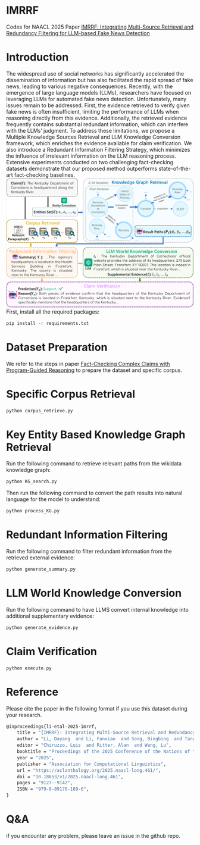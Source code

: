 
# IMRRF
Codes for NAACL 2025 Paper [IMRRF: Integrating Multi-Source Retrieval and Redundancy Filtering for LLM-based Fake News Detection](https://aclanthology.org/2025.naacl-long.461/)
# Introduction
The widespread use of social networks has significantly accelerated the dissemination of information but has also facilitated the rapid spread of fake news, leading to various negative consequences. Recently, with the emergence of large language models (LLMs), researchers have focused on leveraging LLMs for automated fake news detection. Unfortunately, many issues remain to be addressed. First, the evidence retrieved to verify given fake news is often insufficient, limiting the performance of LLMs when reasoning directly from this evidence. Additionally, the retrieved evidence frequently contains substantial redundant information, which can interfere with the LLMs’ judgment. To address these limitations, we propose a Multiple Knowledge Sources Retrieval and LLM Knowledge Conversion framework, which enriches the evidence available for claim verification. We also introduce a Redundant Information Filtering Strategy, which minimizes the influence of irrelevant information on the LLM reasoning process. Extensive experiments conducted on two challenging fact-checking datasets demonstrate that our proposed method outperforms state-of-the-art fact-checking baselines.
![IMRRF框架图](./framework.png)
First, install all the required packages:
```bash
pip install -r requirements.txt
```
# Dataset Preparation
We refer to the steps in paper [Fact-Checking Complex Claims with Program-Guided Reasoning](https://github.com/teacherpeterpan/ProgramFC/tree/main) to prepare the dataset and specific corpus.
# Specific Corpus Retrieval
```bash
python corpus_retrieve.py
```
# Key Entity Based Knowledge Graph Retrieval
Run the following command to retrieve relevant paths from the wikidata knowledge graph:
```bash
python KG_search.py
```
Then run the following command to convert the path results into natural language for the model to understand:
```bash
python process_KG.py
```
# Redundant Information Filtering
Run the following command to filter redundant information from the retrieved external evidence:
```bash
python generate_summary.py
```
# LLM World Knowledge Conversion
Run the following command to have LLMS convert internal knowledge into additional supplementary evidence:
```bash
python generate_evidence.py
```
# Claim Verification
```bash
python execute.py
```
# Reference
Please cite the paper in the following format if you use this dataset during your research.
```bash
@inproceedings{li-etal-2025-imrrf,
    title = "{IMRRF}: Integrating Multi-Source Retrieval and Redundancy Filtering for {LLM}-based Fake News Detection",
    author = "Li, Dayang  and Li, Fanxiao  and Song, Bingbing  and Tang, Li  and Zhou, Wei",
    editor = "Chiruzzo, Luis  and Ritter, Alan  and Wang, Lu",
    booktitle = "Proceedings of the 2025 Conference of the Nations of the Americas Chapter of the Association for Computational Linguistics: Human Language Technologies (Volume 1: Long Papers)",
    year = "2025",
    publisher = "Association for Computational Linguistics",
    url = "https://aclanthology.org/2025.naacl-long.461/",
    doi = "10.18653/v1/2025.naacl-long.461",
    pages = "9127--9142",
    ISBN = "979-8-89176-189-6",
}
```
# Q&A
if you encounter any problem, please leave an issue in the github repo.
